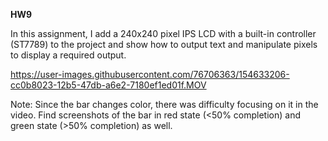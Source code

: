 **HW9**

In this assignment, I add a 240x240 pixel IPS LCD with a built-in controller (ST7789) to the project and show how to output text and manipulate pixels to display a required output.





https://user-images.githubusercontent.com/76706363/154633206-cc0b8023-12b5-47db-a6e2-7180ef1ed01f.MOV

Note: Since the bar changes color, there was difficulty focusing on it in the video. Find screenshots of the bar in red state (<50% completion) and green state (>50% completion) as well.

